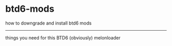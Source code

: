 # btd6-mods
how to downgrade and install btd6 mods

--------------------------------------------------------
things you need for this
BTD6 (obviously)
melonloader
